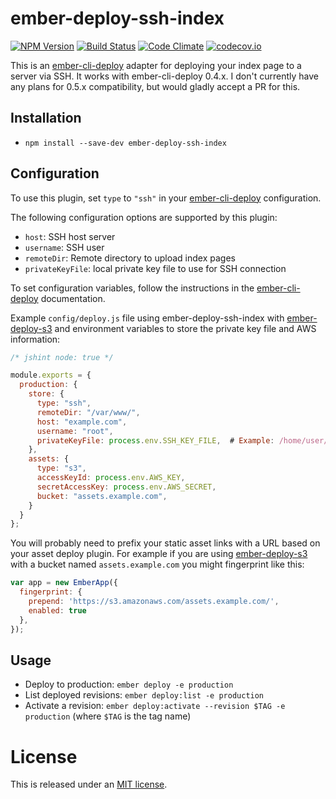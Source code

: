 # ember-deploy-ssh-index

[![NPM Version](https://img.shields.io/npm/v/ember-deploy-ssh-index.svg)](https://www.npmjs.com/package/ember-deploy-ssh-index) [![Build Status](https://img.shields.io/travis/treyhunner/ember-deploy-ssh-index/master.svg)](http://travis-ci.org/treyhunner/ember-deploy-ssh-index) [![Code Climate](https://img.shields.io/codeclimate/github/treyhunner/ember-deploy-ssh-index.svg)](https://codeclimate.com/github/treyhunner/ember-deploy-ssh-index) [![codecov.io](https://img.shields.io/codecov/c/github/treyhunner/ember-deploy-ssh-index/master.svg)](http://codecov.io/github/treyhunner/ember-deploy-ssh-index?branch=master)


This is an [ember-cli-deploy][] adapter for deploying your index page to a server via SSH. It works with ember-cli-deploy 0.4.x. I don't currently have any plans for 0.5.x compatibility, but would gladly accept a PR for this.

## Installation

* `npm install --save-dev ember-deploy-ssh-index`

## Configuration

To use this plugin, set `type` to `"ssh"` in your [ember-cli-deploy][] configuration.

The following configuration options are supported by this plugin:

- `host`: SSH host server
- `username`: SSH user
- `remoteDir`: Remote directory to upload index pages
- `privateKeyFile`: local private key file to use for SSH connection

To set configuration variables, follow the instructions in the [ember-cli-deploy][] documentation.

Example `config/deploy.js` file using ember-deploy-ssh-index with [ember-deploy-s3][] and environment variables to store the private key file and AWS information:

```javascript
/* jshint node: true */

module.exports = {
  production: {
    store: {
      type: "ssh",
      remoteDir: "/var/www/",
      host: "example.com",
      username: "root",
      privateKeyFile: process.env.SSH_KEY_FILE,  # Example: /home/user/.ssh/id_rsa
    },
    assets: {
      type: "s3",
      accessKeyId: process.env.AWS_KEY,
      secretAccessKey: process.env.AWS_SECRET,
      bucket: "assets.example.com",
    }
  }
};
```

You will probably need to prefix your static asset links with a URL based on your asset deploy plugin.  For example if you are using [ember-deploy-s3][] with a bucket named `assets.example.com` you might fingerprint like this:

```javascript
var app = new EmberApp({
  fingerprint: {
    prepend: 'https://s3.amazonaws.com/assets.example.com/',
    enabled: true
  },
});
```


## Usage

* Deploy to production: `ember deploy -e production`
* List deployed revisions: `ember deploy:list -e production`
* Activate a revision: `ember deploy:activate --revision $TAG -e production` (where `$TAG` is the tag name)


# License

This is released under an [MIT license][].


[ember-cli-deploy]: https://github.com/ember-cli/ember-cli-deploy
[ember-deploy-s3]: https://github.com/LevelbossMike/ember-deploy-s3
[mit license]: http://th.mit-license.org/
